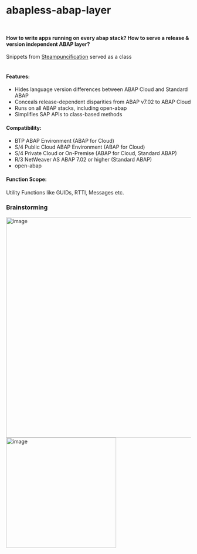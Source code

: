 # abapless-abap-layer
<br>

**How to write apps running on every abap stack? How to serve a release &amp; version independent ABAP layer?**
<br><br>
Snippets from [Steampuncification](https://github.com/heliconialabs/steampunkification) served as a class
<br><br>

#### Features:
* Hides language version differences between ABAP Cloud and Standard ABAP
* Conceals release-dependent disparities from ABAP v7.02 to ABAP Cloud
* Runs on all ABAP stacks, including open-abap
* Simplifies SAP APIs to class-based methods

#### Compatibility:
* BTP ABAP Environment (ABAP for Cloud)
* S/4 Public Cloud ABAP Environment (ABAP for Cloud)
* S/4 Private Cloud or On-Premise (ABAP for Cloud, Standard ABAP)
* R/3 NetWeaver AS ABAP 7.02 or higher (Standard ABAP)
* open-abap

#### Function Scope:
Utility Functions like GUIDs, RTTI, Messages etc.

### Brainstorming
<img width="600" alt="image" src="https://github.com/oblomov-dev/abapAPI/assets/102328295/95273ee4-a020-4a57-9b37-00dda5789ea3">
<br>
<img width="300" alt="image" src="https://github.com/oblomov-dev/abapless-abap/assets/102328295/11e66b6f-2e8f-4767-b8ad-eb6586128d86">
